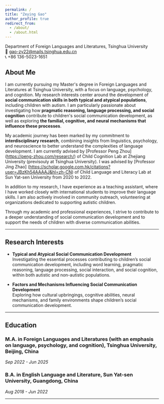 ```yaml
---
permalink: /
title: "Zeying Gao"
author_profile: true
redirect_from: 
  - /about/
  - /about.html
---
```


Department of Foreign Languages and Literatures, Tsinghua University  
📧 gao-zy22@mails.tsinghua.edu.cn  
📞 +86 136-5023-1651  

## About Me

I am currently pursuing my Master's degree in Foreign Languages and Literatures at Tsinghua University, with a focus on language, psychology, and cognition. My research interests center around the development of **social communication skills in both typical and atypical populations**, including children with autism. I am particularly passionate about investigating how **pragmatic reasoning, language processing, and social cognition** contribute to children's social communication development, as well as exploring **the familial, cognitive, and neural mechanisms that influence these processes**.

My academic journey has been marked by my commitment to **interdisciplinary research**, combining insights from linguistics, psychology, and neuroscience to better understand the complexities of language development. I am currently advised by [Professor Peng Zhou] (https://peng-zhou.com/research/) of Child Cognition Lab at Zhejiang University (previsouly at Tsinghua University). I was advised by [Professor Jing Zhao] (https://scholar.google.com.hk/citations?user=JBzKh54AAAAJ&hl=zh-CN) of Child Language and Literacy Lab at Sun Yat-sen University from 2020 to 2022.

In addition to my research, I have experience as a teaching assistant, where I have worked closely with international students to improve their language skills. I am also actively involved in community outreach, volunteering at organizations dedicated to supporting autistic children.

Through my academic and professional experiences, I strive to contribute to a deeper understanding of social communication development and to support the needs of children with diverse communication abilities.

---

## Research Interests
- **Typical and Atypical Social Communication Development**  
  Investigating the essential processes contributing to children’s social communication development, including word learning, pragmatic reasoning, language processing, social interaction, and social cognition, within both autistic and non-autistic populations.
  
- **Factors and Mechanisms Influencing Social Communication Development**  
  Exploring how cultural upbringings, cognitive abilities, neural mechanisms, and family environments shape children’s social communication development.

---

## Education
### M.A. in Foreign Languages and Literatures (with an emphasis on language, psychology, and cognition), Tsinghua University, Beijing, China  
_Sep 2022 - Jun 2025_  

### B.A. in English Language and Literature, Sun Yat-sen University, Guangdong, China  
_Aug 2018 - Jun 2022_  

---
